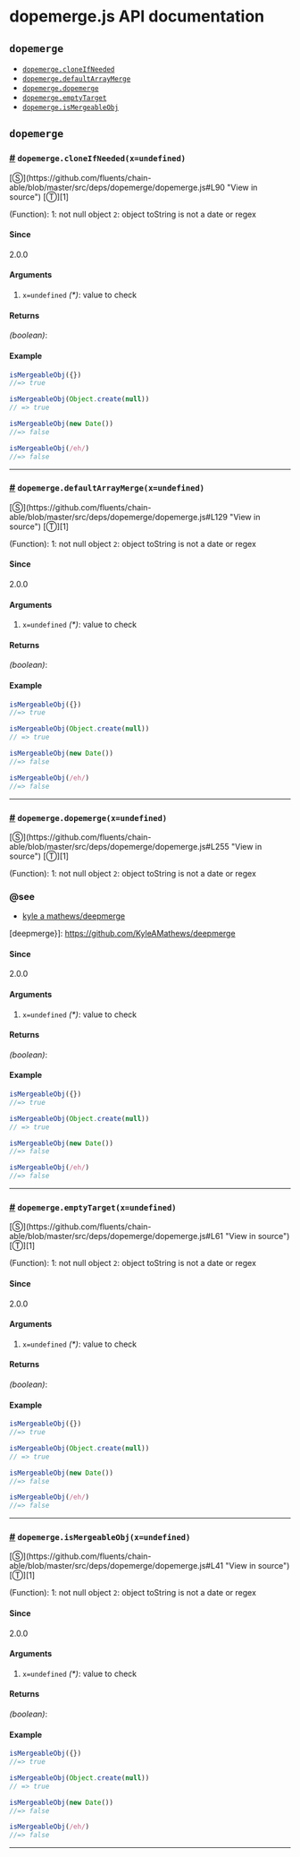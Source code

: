 # dopemerge.js API documentation

<!-- div class="toc-container" -->

<!-- div -->

## `dopemerge`
* <a href="#dopemerge-cloneIfNeeded">`dopemerge.cloneIfNeeded`</a>
* <a href="#dopemerge-defaultArrayMerge">`dopemerge.defaultArrayMerge`</a>
* <a href="#dopemerge-dopemerge">`dopemerge.dopemerge`</a>
* <a href="#dopemerge-emptyTarget">`dopemerge.emptyTarget`</a>
* <a href="#dopemerge-isMergeableObj">`dopemerge.isMergeableObj`</a>

<!-- /div -->

<!-- /div -->

<!-- div class="doc-container" -->

<!-- div -->

## `dopemerge`

<!-- div -->

<h3 id="dopemerge-cloneIfNeeded"><a href="#dopemerge-cloneIfNeeded">#</a>&nbsp;<code>dopemerge.cloneIfNeeded(x=undefined)</code></h3>
[&#x24C8;](https://github.com/fluents/chain-able/blob/master/src/deps/dopemerge/dopemerge.js#L90 "View in source") [&#x24C9;][1]

(Function): 1: not null object `2`: object toString is not a date or regex

#### Since
2.0.0

#### Arguments
1. `x=undefined` *(&#42;)*: value to check

#### Returns
*(boolean)*:

#### Example
```js
isMergeableObj({})
//=> true

isMergeableObj(Object.create(null))
// => true

isMergeableObj(new Date())
//=> false

isMergeableObj(/eh/)
//=> false

```
---

<!-- /div -->

<!-- div -->

<h3 id="dopemerge-defaultArrayMerge"><a href="#dopemerge-defaultArrayMerge">#</a>&nbsp;<code>dopemerge.defaultArrayMerge(x=undefined)</code></h3>
[&#x24C8;](https://github.com/fluents/chain-able/blob/master/src/deps/dopemerge/dopemerge.js#L129 "View in source") [&#x24C9;][1]

(Function): 1: not null object `2`: object toString is not a date or regex

#### Since
2.0.0

#### Arguments
1. `x=undefined` *(&#42;)*: value to check

#### Returns
*(boolean)*:

#### Example
```js
isMergeableObj({})
//=> true

isMergeableObj(Object.create(null))
// => true

isMergeableObj(new Date())
//=> false

isMergeableObj(/eh/)
//=> false

```
---

<!-- /div -->

<!-- div -->

<h3 id="dopemerge-dopemerge"><a href="#dopemerge-dopemerge">#</a>&nbsp;<code>dopemerge.dopemerge(x=undefined)</code></h3>
[&#x24C8;](https://github.com/fluents/chain-able/blob/master/src/deps/dopemerge/dopemerge.js#L255 "View in source") [&#x24C9;][1]

(Function): 1: not null object `2`: object toString is not a date or regex


### @see 

* <a href="https://github.com/KyleAMathews/deepmerge">kyle a mathews/deepmerge</a>

[deepmerge}]: https://github.com/KyleAMathews/deepmerge <!-- NAMED_LINK -->

#### Since
2.0.0

#### Arguments
1. `x=undefined` *(&#42;)*: value to check

#### Returns
*(boolean)*:

#### Example
```js
isMergeableObj({})
//=> true

isMergeableObj(Object.create(null))
// => true

isMergeableObj(new Date())
//=> false

isMergeableObj(/eh/)
//=> false

```
---

<!-- /div -->

<!-- div -->

<h3 id="dopemerge-emptyTarget"><a href="#dopemerge-emptyTarget">#</a>&nbsp;<code>dopemerge.emptyTarget(x=undefined)</code></h3>
[&#x24C8;](https://github.com/fluents/chain-able/blob/master/src/deps/dopemerge/dopemerge.js#L61 "View in source") [&#x24C9;][1]

(Function): 1: not null object `2`: object toString is not a date or regex

#### Since
2.0.0

#### Arguments
1. `x=undefined` *(&#42;)*: value to check

#### Returns
*(boolean)*:

#### Example
```js
isMergeableObj({})
//=> true

isMergeableObj(Object.create(null))
// => true

isMergeableObj(new Date())
//=> false

isMergeableObj(/eh/)
//=> false

```
---

<!-- /div -->

<!-- div -->

<h3 id="dopemerge-isMergeableObj"><a href="#dopemerge-isMergeableObj">#</a>&nbsp;<code>dopemerge.isMergeableObj(x=undefined)</code></h3>
[&#x24C8;](https://github.com/fluents/chain-able/blob/master/src/deps/dopemerge/dopemerge.js#L41 "View in source") [&#x24C9;][1]

(Function): 1: not null object `2`: object toString is not a date or regex

#### Since
2.0.0

#### Arguments
1. `x=undefined` *(&#42;)*: value to check

#### Returns
*(boolean)*:

#### Example
```js
isMergeableObj({})
//=> true

isMergeableObj(Object.create(null))
// => true

isMergeableObj(new Date())
//=> false

isMergeableObj(/eh/)
//=> false

```
---

<!-- /div -->

<!-- /div -->

<!-- /div -->

 [1]: #dopemerge "Jump back to the TOC."
